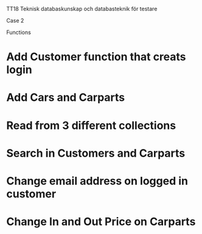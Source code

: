 TT18 Teknisk databaskunskap och databasteknik för testare

Case 2

Functions
# Add Customer function that creats login
# Add Cars and Carparts
# Read from 3 different collections
# Search in Customers and Carparts
# Change email address on logged in customer
# Change In and Out Price on Carparts
